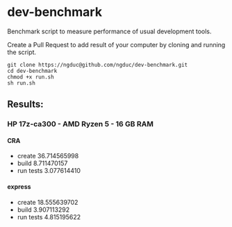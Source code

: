 # dev-benchmark

Benchmark script to measure performance of usual development tools.

Create a Pull Request to add result of your computer by cloning and running the script.

```
git clone https://ngduc@github.com/ngduc/dev-benchmark.git
cd dev-benchmark
chmod +x run.sh
sh run.sh
```

## Results:

### HP 17z-ca300 - AMD Ryzen 5 - 16 GB RAM

#### CRA
- create
36.714565998
- build
8.711470157
- run tests
3.077614410

#### express
- create
18.555639702
- build
3.907113292
- run tests
4.815195622
